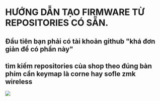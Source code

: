 # HƯỚNG DẪN TẠO FIRMWARE TỪ REPOSITORIES CÓ SẴN.
## Đầu tiên bạn phải có tài khoản github "khá đơn giản để có phần này"
## tìm kiếm repositories của shop theo đúng bàn phím cần keymap là corne hay sofle zmk wireless
<img src="https://imgur.com/d6s8xe5.jpg">
